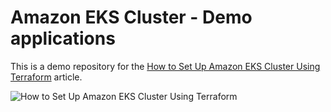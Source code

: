 # Amazon EKS Cluster - Demo applications

This is a demo repository for the [How to Set Up Amazon EKS Cluster Using Terraform](https://hands-on.cloud/how-to-set-up-amazon-eks-cluster-using-terraform/) article.

![How to Set Up Amazon EKS Cluster Using Terraform](https://hands-on.cloud/wp-content/uploads/2022/04/How-to-Set-Up-Amazon-EKS-Cluster-Using-Terraform.png)




